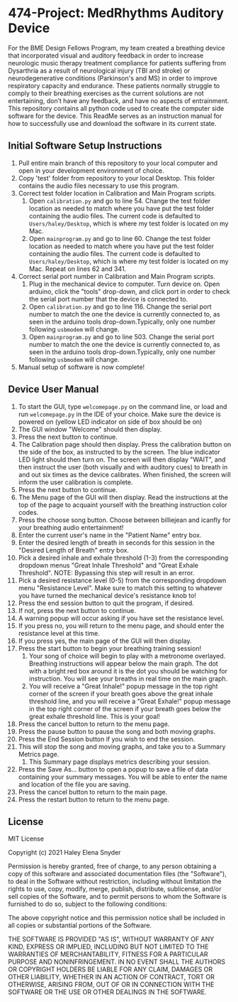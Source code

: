 # 474-Project: MedRhythms Auditory Device
For the BME Design Fellows Program, my team created a breathing device that 
incorporated visual and auditory feedback in order to increase neurologic music 
therapy treatment compliance for patients suffering from Dysarthria as a result
of neurological injury (TBI and stroke) or neurodegenerative conditions 
(Parkinson's and MS) in order to improve respiratory capacity and endurance. 
These patients normally struggle to comply to their breathing exercises as the
current solutions are not entertaining, don’t have any feedback, and have no 
aspects of entrainment. This repository contains all python code used to create 
the computer side software for the device. This ReadMe serves as an instruction
manual for how to successfully use and download the software in its current state.

## Initial Software Setup Instructions
1. Pull entire main branch of this repository to your local computer and open 
in your development environment of choice. 
2. Copy 'test' folder from repository to your local Desktop. This folder contains 
the audio files necessary to use this program.
3. Correct test folder location in Calibration and Main Program scripts.
    1. Open `calibration.py` and go to line 54. Change the test folder location
    as needed to match where you have put the test folder containing the audio
       files. The current code is defaulted to `Users/haley/Desktop`, which is
       where my test folder is located on my Mac. 
   2. Open `mainprogram.py` and go to line 60. Change the test folder location
    as needed to match where you have put the test folder containing the audio
       files. The current code is defaulted to `Users/haley/Desktop`, which is
       where my test folder is located on my Mac. Repeat on lines 62 and 341. 
4. Correct serial port number in Calibration and Main Program scripts.
    1. Plug in the mechanical device to computer. Turn device on. Open arduino,
       click the "tools" drop-down, and click port in order to check the serial 
       port number that the device is connected to. 
   2. Open `calibration.py` and go to line 116. Change the serial port number to 
      match the one the device is currently connected to, as seen in the 
      arduino tools drop-down.Typically, only one number following `usbmodem`
      will change. 
   3. Open `mainprogram.py` and go to line 503. Change the serial port number to 
      match the one the device is currently connected to, as seen in the 
      arduino tools drop-down.Typically, only one number following `usbmodem`
      will change.
5. Manual setup of software is now complete!

## Device User Manual
1. To start the GUI, type `welcomepage.py`
   on the command line, or load and run `welcomepage.py` in the IDE
   of your choice. Make sure the device is powered on (yellow LED indicator on
   side of box should be on)
2. The GUI window "Welcome" should then display.
3. Press the next button to continue.
4. The Calibration page should then display. Press the calibration button on 
   the side of the box, as instructed to by the screen. The blue indicator LED
   light should then turn on. The screen will then display "WAIT", and then
   instruct the user (both visually and with auditory cues) to breath in and out
   six times as the device calibrates. When finished, the screen will inform 
   the user calibration is complete. 
5. Press the next button to continue.
6. The Menu page of the GUI will then display. Read the instructions at the top
of the page to acquaint yourself with the breathing instruction color codes.
7. Press the choose song button. Choose between billiejean and icanfly for your
breathing audio entertainment!
8. Enter the current user's name in the "Patient Name" entry box.
9. Enter the desired length of breath in seconds for this session in the 
   "Desired Length of Breath" entry box.
9. Pick a desired inhale and exhale threshold (1-3) from the corresponding 
dropdown menus "Great Inhale Threshold" and "Great Exhale Threshold". NOTE: Bypassing
   this step will result in an error. 
10. Pick a desired resistance level (0-5) from the corresponding 
dropdown menu "Resistance Level". Make sure to match this setting to whatever 
    you have turned the mechanical device's resistance knob to!
11. Press the end session button to quit the program, if desired.  
11. If not, press the next button to continue.
12. A warning popup will occur asking if you have set the resistance level. 
13. If you press no, you will return to the menu page, and should enter the 
resistance level at this time.
14. If you press yes, the main page of the GUI will then display. 
15. Press the start button to begin your breathing training session!
    1. Your song of choice will begin to play with a metronome overlayed. 
       Breathing instructions will appear below the main graph. The dot with a 
       bright red box around it is the dot you should be watching for instruction. 
       You will see your breaths in real time on the main graph. 
    2. You will receive a "Great Inhale!" popup message in the top right corner
       of the screen if your breath goes above the great inhale threshold line, 
       and you will receive a "Great Exhale!" popup message in the top right corner
       of the screen if your breath goes below the great exhale threshold line.
       This is your goal!
16. Press the cancel button to return to the menu page. 
17. Press the pause button to pause the song and both moving graphs. 
18. Press the End Session button if you wish to end the session. 
19. This will stop the song and moving graphs, and take you to a Summary
Metrics page. 
    1. This Summary page displays metrics describing your session.
20. Press the Save As... button to open a popup to save a file of data containing
your summary messages. You will be able to enter the name and location of the 
    file you are saving.
21. Press the cancel button to return to the main page. 
22. Press the restart button to return to the menu page.

## License
MIT License

Copyright (c) 2021 Haley Elena Snyder

Permission is hereby granted, free of charge, to any person obtaining a copy
of this software and associated documentation files (the "Software"), to deal
in the Software without restriction, including without limitation the rights
to use, copy, modify, merge, publish, distribute, sublicense, and/or sell
copies of the Software, and to permit persons to whom the Software is
furnished to do so, subject to the following conditions:

The above copyright notice and this permission notice shall be included in all
copies or substantial portions of the Software.

THE SOFTWARE IS PROVIDED "AS IS", WITHOUT WARRANTY OF ANY KIND, EXPRESS OR
IMPLIED, INCLUDING BUT NOT LIMITED TO THE WARRANTIES OF MERCHANTABILITY,
FITNESS FOR A PARTICULAR PURPOSE AND NONINFRINGEMENT. IN NO EVENT SHALL THE
AUTHORS OR COPYRIGHT HOLDERS BE LIABLE FOR ANY CLAIM, DAMAGES OR OTHER
LIABILITY, WHETHER IN AN ACTION OF CONTRACT, TORT OR OTHERWISE, ARISING FROM,
OUT OF OR IN CONNECTION WITH THE SOFTWARE OR THE USE OR OTHER DEALINGS IN THE
SOFTWARE.

       
    
